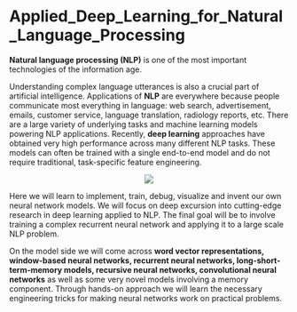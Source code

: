 # Applied_Deep_Learning_for_Natural_Language_Processing

**Natural language processing (NLP)** is one of the most important technologies of the information age. 

Understanding complex language utterances is also a crucial part of artificial intelligence. Applications of **NLP** are everywhere because people communicate most everything in language: web search, advertisement, emails, customer service, language translation, radiology reports, etc. There are a large variety of underlying tasks and machine learning models powering NLP applications. Recently, **deep learning** approaches have obtained very high performance across many different NLP tasks. 
These models can often be trained with a single end-to-end model and do not require traditional, task-specific feature engineering. 

<p align="center"><img src="https://i.ytimg.com/vi/V8qrVleGY5U/maxresdefault.jpg"  /></p>

Here we will learn to implement, train, debug, visualize and invent our own neural network models. We will focus on deep excursion into cutting-edge research in deep learning applied to NLP. 
The final goal will be to involve training a complex recurrent neural network and applying it to a large scale NLP problem. 

On the model side we will come across **word vector representations, window-based neural networks, recurrent neural networks, long-short-term-memory models, recursive neural networks, convolutional neural networks** as well as some very novel models involving a memory component. 
Through hands-on approach we will learn the necessary engineering tricks for making neural networks work on practical problems.

